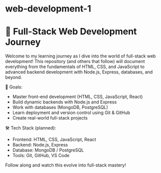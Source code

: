 # web-development-1
# 🚀 Full-Stack Web Development Journey

Welcome to my learning journey as I dive into the world of full-stack web development! This repository (and others that follow) will document everything from the fundamentals of HTML, CSS, and JavaScript to advanced backend development with Node.js, Express, databases, and beyond.

📌 Goals:
- Master front-end development (HTML, CSS, JavaScript, React)
- Build dynamic backends with Node.js and Express
- Work with databases (MongoDB, PostgreSQL)
- Learn deployment and version control using Git & GitHub
- Create real-world full-stack projects

🛠️ Tech Stack (planned):
- Frontend: HTML, CSS, JavaScript, React
- Backend: Node.js, Express
- Database: MongoDB / PostgreSQL
- Tools: Git, GitHub, VS Code

Follow along and watch this evolve into full-stack mastery!
